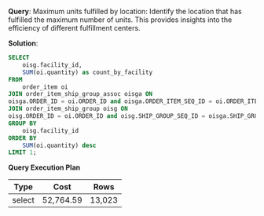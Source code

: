 **Query**: Maximum units fulfilled by location:
Identify the location that has fulfilled the maximum number of units. This provides insights into the efficiency of different fulfillment centers.

**Solution**:
```sql
SELECT
	oisg.facility_id,
	SUM(oi.quantity) as count_by_facility
FROM
	order_item oi
JOIN order_item_ship_group_assoc oisga ON
oisga.ORDER_ID = oi.ORDER_ID and oisga.ORDER_ITEM_SEQ_ID = oi.ORDER_ITEM_SEQ_ID and oi.STATUS_ID = "ITEM_COMPLETED"
JOIN order_item_ship_group oisg ON
oisg.ORDER_ID = oi.ORDER_ID and oisg.SHIP_GROUP_SEQ_ID = oisga.SHIP_GROUP_SEQ_ID and oisg.facility_id IS NOT NULL
GROUP BY
	oisg.facility_id
ORDER BY
	SUM(oi.quantity) desc
LIMIT 1;
```
**Query Execution Plan**

| Type   | Cost  | Rows |
|--------|-------|------|
| select | 52,764.59 | 13,023 |


